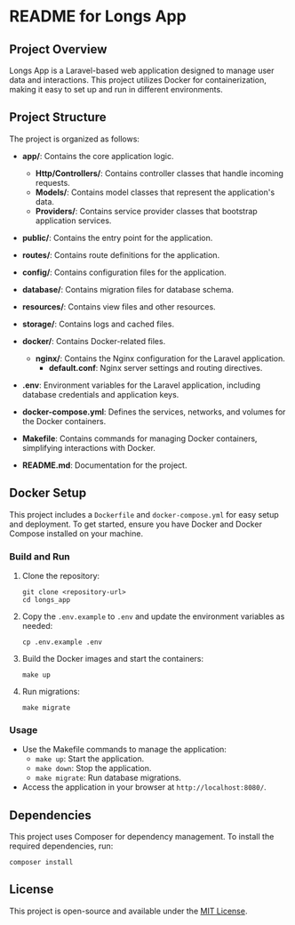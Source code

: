 # README for Longs App

## Project Overview

Longs App is a Laravel-based web application designed to manage user data and interactions. This project utilizes Docker for containerization, making it easy to set up and run in different environments.

## Project Structure

The project is organized as follows:

- **app/**: Contains the core application logic.
  - **Http/Controllers/**: Contains controller classes that handle incoming requests.
  - **Models/**: Contains model classes that represent the application's data.
  - **Providers/**: Contains service provider classes that bootstrap application services.
  
- **public/**: Contains the entry point for the application.
  
- **routes/**: Contains route definitions for the application.
  
- **config/**: Contains configuration files for the application.
  
- **database/**: Contains migration files for database schema.
  
- **resources/**: Contains view files and other resources.
  
- **storage/**: Contains logs and cached files.

- **docker/**: Contains Docker-related files.
  - **nginx/**: Contains the Nginx configuration for the Laravel application.
    - **default.conf**: Nginx server settings and routing directives.
- **.env**: Environment variables for the Laravel application, including database credentials and application keys.
- **docker-compose.yml**: Defines the services, networks, and volumes for the Docker containers.
- **Makefile**: Contains commands for managing Docker containers, simplifying interactions with Docker.
- **README.md**: Documentation for the project.

## Docker Setup

This project includes a `Dockerfile` and `docker-compose.yml` for easy setup and deployment. To get started, ensure you have Docker and Docker Compose installed on your machine.

### Build and Run

1. Clone the repository:
   ```
   git clone <repository-url>
   cd longs_app
   ```

2. Copy the `.env.example` to `.env` and update the environment variables as needed:
   ```
   cp .env.example .env
   ```

3. Build the Docker images and start the containers:
   ```
   make up
   ```

4. Run migrations:
   ```
   make migrate
   ```

### Usage

- Use the Makefile commands to manage the application:
  - `make up`: Start the application.
  - `make down`: Stop the application.
  - `make migrate`: Run database migrations.
- Access the application in your browser at `http://localhost:8080/`.

## Dependencies

This project uses Composer for dependency management. To install the required dependencies, run:
```
composer install
```

## License

This project is open-source and available under the [MIT License](LICENSE).
